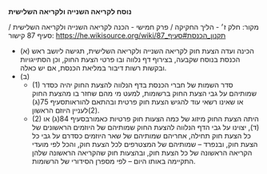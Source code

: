 **נוסח לקריאה השנייה ולקריאה השלישית**

מקור: חלק ז׳ - הליך החקיקה / פרק חמישי - הכנה לקריאה השנייה ולקריאה השלישית / סעיף 87
קישור: https://he.wikisource.org/wiki/תקנון_הכנסת#סעיף_87

 * (א) הכינה ועדה הצעת חוק לקריאה השנייה ולקריאה השלישית, תגישה ליושב ראש הכנסת בנוסח שקבעה, בצירוף דף נלווה ובו פרטי הצעת החוק, וכן הסתייגויות ובקשות רשות דיבור במליאת הכנסת, אם יש כאלה.
 * (ב) 
   * (1) סדר השמות של חברי הכנסת בדף הנלווה להצעת החוק יהיה כסדר שמותיהם על גבי הצעת החוק ברשומות, למעט מי מהם שחזר בו מהצעת החוק או שאינו רשאי עוד להגיש הצעת חוק פרטית ובהתאם להוראותסעיף 75(ג)(2)לעניין היוזם הראשון.
   * (2) היתה הצעת החוק מיזוג של כמה הצעות חוק פרטיות כאמורבסעיף 84(ג) או (ד), יצוינו על גבי הדף הנלווה להצעת החוק שמותיהם של היוזמים הראשונים של כל הצעת חוק תחילה, אחריהם שמותיהם של שאר היוזמים כסדרם על גבי כל הצעת חוק, ובנפרד – שמותיהם של המצטרפים לכל הצעת חוק, והכל לפי מועדי הקריאה הראשונה של כל הצעת חוק, ובהצעות חוק שהקריאה הראשונה שלהן התקיימה באותו היום – לפי מספרן הסידורי של הרשומות.